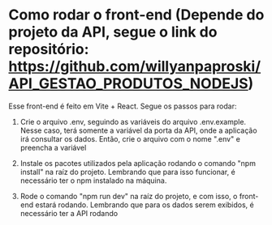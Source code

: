 # Como rodar o front-end (Depende do projeto da API, segue o link do repositório: https://github.com/willyanpaproski/API_GESTAO_PRODUTOS_NODEJS)

Esse front-end é feito em Vite + React. Segue os passos para rodar:

1. Crie o arquivo .env, seguindo as variáveis do arquivo .env.example. Nesse caso, terá somente a variável da porta da API, onde a aplicação irá consultar os dados. Então, crie o arquivo com o nome ".env" e preencha a variável

2. Instale os pacotes utilizados pela aplicação rodando o comando "npm install" na raíz do projeto. Lembrando que para isso funcionar, é necessário ter o npm instalado na máquina.

3. Rode o comando "npm run dev" na raíz do projeto, e com isso, o front-end estará rodando. Lembrando que para os dados serem exibidos, é necessário ter a API rodando
